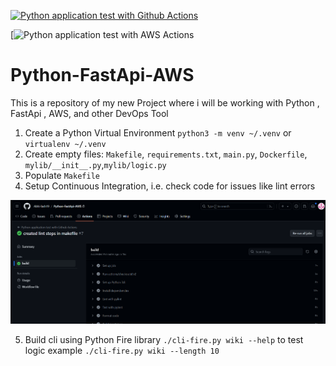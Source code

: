 [![Python application test with Github Actions](https://github.com/Abhi-lash19/Python-FastApi-AWS/actions/workflows/devops.yml/badge.svg)](https://github.com/Abhi-lash19/Python-FastApi-AWS/actions/workflows/devops.yml)

[![Python application test with AWS Actions](https://codebuild.ap-south-1.amazonaws.com/badges?uuid=eyJlbmNyeXB0ZWREYXRhIjoiNnlwMFNQbzVhOGxrNk5tcXdrWEFPL1dhaWZZQ1ZiVVFZMTNkK3dTd21MaFE4ZUh0dkVHaUNJSHBWNmNOK0dZWHBRZHJvM2RYV1B4Tm9XSGQ3emo0bGRNPSIsIml2UGFyYW1ldGVyU3BlYyI6Im1lUGhHSnZxUUEvQ2dCWTkiLCJtYXRlcmlhbFNldFNlcmlhbCI6Mn0%3D&branch=main)


# Python-FastApi-AWS
This is a repository of my new Project where i will be working with Python , FastApi , AWS, and other DevOps Tool


1. Create a Python Virtual Environment `python3 -m venv ~/.venv` or `virtualenv ~/.venv`
2. Create empty files: `Makefile`, `requirements.txt`, `main.py`, `Dockerfile`, `mylib/__init__.py`,`mylib/logic.py`
3. Populate `Makefile`
4. Setup Continuous Integration, i.e. check code for issues like lint errors

![Lint Build Successful](image.png)

5. Build cli using Python Fire library  `./cli-fire.py wiki --help` to test logic example `./cli-fire.py wiki --length 10`